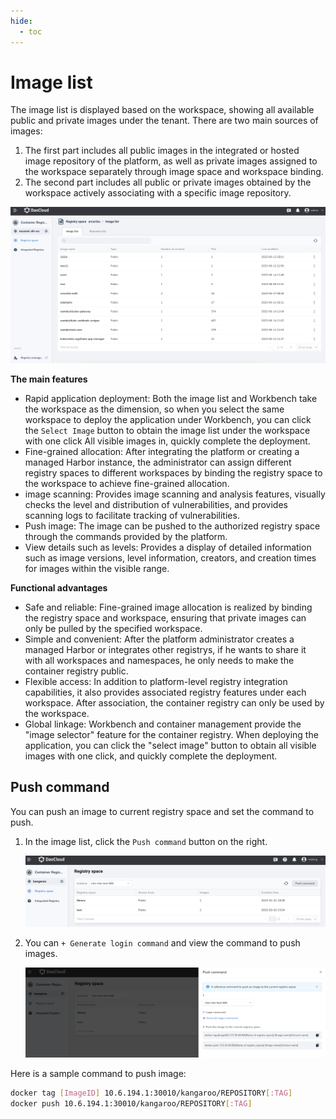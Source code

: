 ```yaml
---
hide:
  - toc
---
```


# Image list

The image list is displayed based on the workspace, showing all available public and private images under the tenant. There are two main sources of images:

1. The first part includes all public images in the integrated or hosted image repository of the platform, as well as private images assigned to the workspace separately through image space and workspace binding.
2. The second part includes all public or private images obtained by the workspace actively associating with a specific image repository.

![space](../images/space02.png)

**The main features**

- Rapid application deployment: Both the image list and Workbench take the workspace as the dimension, so when you select the same workspace to deploy the application under Workbench, you can click the `Select Image` button to obtain the image list under the workspace with one click All visible images in, quickly complete the deployment.
- Fine-grained allocation: After integrating the platform or creating a managed Harbor instance, the administrator can assign different registry spaces to different workspaces by binding the registry space to the workspace to achieve fine-grained allocation.
- image scanning: Provides image scanning and analysis features, visually checks the level and distribution of vulnerabilities, and provides scanning logs to facilitate tracking of vulnerabilities.
- Push image: The image can be pushed to the authorized registry space through the commands provided by the platform.
- View details such as levels: Provides a display of detailed information such as image versions, level information, creators, and creation times for images within the visible range.

**Functional advantages**

- Safe and reliable: Fine-grained image allocation is realized by binding the registry space and workspace, ensuring that private images can only be pulled by the specified workspace.
- Simple and convenient: After the platform administrator creates a managed Harbor or integrates other registrys, if he wants to share it with all workspaces and namespaces, he only needs to make the container registry public.
- Flexible access: In addition to platform-level registry integration capabilities, it also provides associated registry features under each workspace. After association, the container registry can only be used by the workspace.
- Global linkage: Workbench and container management provide the "image selector" feature for the container registry. When deploying the application, you can click the "select image" button to obtain all visible images with one click, and quickly complete the deployment.

## Push command

You can push an image to current registry space and set the command to push.

1. In the image list, click the `Push command` button on the right.

    ![click button](../images/push00.png)

1. You can `+ Generate login command` and view the command to push images.

    ![push command](../images/push01.png)

Here is a sample command to push image:

```bash
docker tag [ImageID] 10.6.194.1:30010/kangaroo/REPOSITORY[:TAG]
docker push 10.6.194.1:30010/kangaroo/REPOSITORY[:TAG]
```
